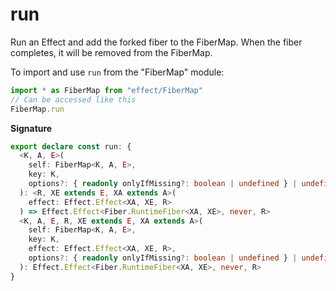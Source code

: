 # run

Run an Effect and add the forked fiber to the FiberMap.
When the fiber completes, it will be removed from the FiberMap.

To import and use `run` from the "FiberMap" module:

```ts
import * as FiberMap from "effect/FiberMap"
// Can be accessed like this
FiberMap.run
```

**Signature**

```ts
export declare const run: {
  <K, A, E>(
    self: FiberMap<K, A, E>,
    key: K,
    options?: { readonly onlyIfMissing?: boolean | undefined } | undefined
  ): <R, XE extends E, XA extends A>(
    effect: Effect.Effect<XA, XE, R>
  ) => Effect.Effect<Fiber.RuntimeFiber<XA, XE>, never, R>
  <K, A, E, R, XE extends E, XA extends A>(
    self: FiberMap<K, A, E>,
    key: K,
    effect: Effect.Effect<XA, XE, R>,
    options?: { readonly onlyIfMissing?: boolean | undefined } | undefined
  ): Effect.Effect<Fiber.RuntimeFiber<XA, XE>, never, R>
}
```
